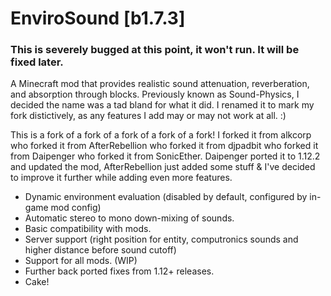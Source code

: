 # EnviroSound [b1.7.3]

### This is severely bugged at this point, it won't run. It will be fixed later.

A Minecraft mod that provides realistic sound attenuation, reverberation, and absorption through blocks.
Previously known as Sound-Physics, I decided the name was a tad bland for what it did. I renamed it to mark my fork distictively, as any features I add may or may not work at all. :)

This is a fork of a fork of a fork of a fork of a fork! I forked it from alkcorp who forked it from AfterRebellion who forked it from djpadbit who forked it from Daipenger who forked it from SonicEther. Daipenger ported it to 1.12.2 and updated the mod, AfterRebellion just added some stuff & I've decided to improve it further while adding even more features.  
 
* Dynamic environment evaluation (disabled by default, configured by in-game mod config)
* Automatic stereo to mono down-mixing of sounds.
* Basic compatibility with mods.
* Server support (right position for entity, computronics sounds and higher distance before sound cutoff)
* Support for all mods. (WIP)
* Further back ported fixes from 1.12+ releases.
* Cake!
